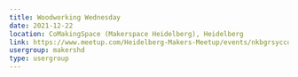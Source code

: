 ```yaml
---
title: Woodworking Wednesday
date: 2021-12-22
location: CoMakingSpace (Makerspace Heidelberg), Heidelberg
link: https://www.meetup.com/Heidelberg-Makers-Meetup/events/nkbgrsyccqbdc/
usergroup: makershd
type: usergroup
---
```

